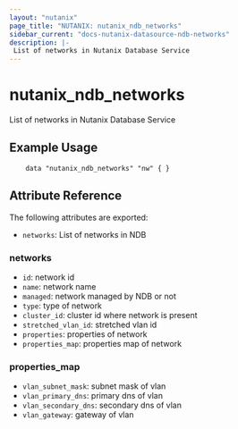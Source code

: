 ```yaml
---
layout: "nutanix"
page_title: "NUTANIX: nutanix_ndb_networks"
sidebar_current: "docs-nutanix-datasource-ndb-networks"
description: |-
 List of networks in Nutanix Database Service
---
```


# nutanix_ndb_networks

 List of networks in Nutanix Database Service

## Example Usage

```hcl
    data "nutanix_ndb_networks" "nw" { }
```

## Attribute Reference
The following attributes are exported:

* `networks`: List of networks in NDB

### networks

* `id`: network id
* `name`: network name
* `managed`: network managed by NDB or not
* `type`: type of network
* `cluster_id`: cluster id where network is present
* `stretched_vlan_id`: stretched vlan id
* `properties`: properties of network
* `properties_map`: properties map of network

### properties_map
* `vlan_subnet_mask`: subnet mask of vlan
* `vlan_primary_dns`: primary dns of vlan
* `vlan_secondary_dns`: secondary dns of vlan
* `vlan_gateway`: gateway of vlan